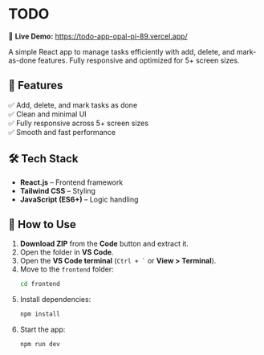 # TODO  
🔗 **Live Demo:** https://todo-app-opal-pi-89.vercel.app/

A simple React app to manage tasks efficiently with add, delete, and mark-as-done features. Fully responsive and optimized for 5+ screen sizes.  

## 🚀 Features  
✅ Add, delete, and mark tasks as done  
✅ Clean and minimal UI  
✅ Fully responsive across 5+ screen sizes  
✅ Smooth and fast performance  

## 🛠 Tech Stack  
- **React.js** – Frontend framework  
- **Tailwind CSS** – Styling  
- **JavaScript (ES6+)** – Logic handling  

## 📌 How to Use  
1. **Download ZIP** from the **Code** button and extract it.  
2. Open the folder in **VS Code**.  
3. Open the **VS Code terminal** (`` Ctrl + ` `` or **View > Terminal**).  
4. Move to the `frontend` folder:  
   ```bash
   cd frontend
   ```  
5. Install dependencies:  
   ```bash
   npm install
   ```
6. Start the app:  
   ```bash
   npm run dev
   ```

